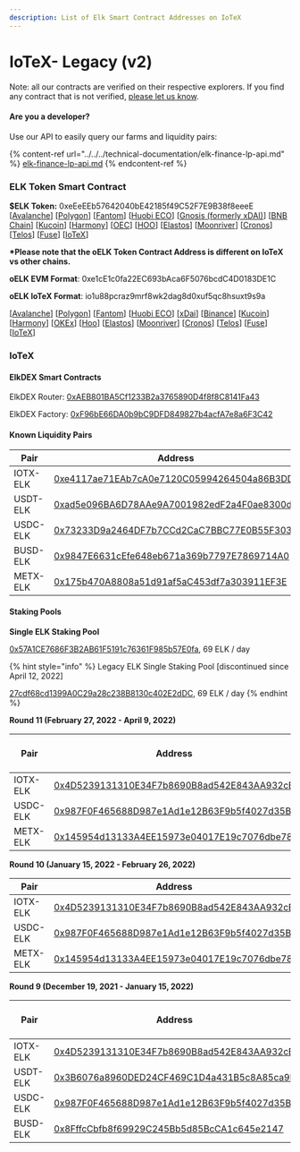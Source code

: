 ```yaml
---
description: List of Elk Smart Contract Addresses on IoTeX
---
```


# IoTeX- Legacy (v2)

Note: all our contracts are verified on their respective explorers. If you find any contract that is not verified, [please let us know](mailto:hello@elk.finance).

#### Are you a developer?

Use our API to easily query our farms and liquidity pairs:

{% content-ref url="../../../technical-documentation/elk-finance-lp-api.md" %}
[elk-finance-lp-api.md](../../../technical-documentation/elk-finance-lp-api.md)
{% endcontent-ref %}

### ELK Token Smart Contract



**$ELK Token:** 0xeEeEEb57642040bE42185f49C52F7E9B38f8eeeE \[[Avalanche](https://snowscan.xyz/token/0xeeeeeb57642040be42185f49c52f7e9b38f8eeee)] \[[Polygon](https://polygonscan.com/token/0xeEeEEb57642040bE42185f49C52F7E9B38f8eeeE)] \[[Fantom](https://ftmscan.com/token/0xeEeEEb57642040bE42185f49C52F7E9B38f8eeeE)] \[[Huobi ECO](https://hecoinfo.com/token/0xeEeEEb57642040bE42185f49C52F7E9B38f8eeeE)] \[[Gnosis (formerly xDAI)](https://blockscout.com/xdai/mainnet/token/0xeEeEEb57642040bE42185f49C52F7E9B38f8eeeE/token-transfers)] \[[BNB Chain](https://bscscan.com/token/0xeEeEEb57642040bE42185f49C52F7E9B38f8eeeE)] \[[Kucoin](https://explorer.kcc.io/en/token/0xeeeeeb57642040be42185f49c52f7e9b38f8eeee)] \[[Harmony](https://explorer.harmony.one/address/0xeEeEEb57642040bE42185f49C52F7E9B38f8eeeE)] \[[OEC](https://www.oklink.com/en/okc/address/0xeeeeeb57642040be42185f49c52f7e9b38f8eeee)] \[[HOO](https://hooscan.com/token/0xeEeEEb57642040bE42185f49C52F7E9B38f8eeeE)] \[[Elastos](https://esc.elastos.io/token/0xeEeEEb57642040bE42185f49C52F7E9B38f8eeeE/token-transfers)] \[[Moonriver](https://blockscout.moonriver.moonbeam.network/token/0xeEeEEb57642040bE42185f49C52F7E9B38f8eeeE/token-transfers)] \[[Cronos](https://cronos.org/explorer/token/0xeEeEEb57642040bE42185f49C52F7E9B38f8eeeE/token-transfers)] \[[Telos](https://www.teloscan.io/address/0xeeeeeb57642040be42185f49c52f7e9b38f8eeee)] \[[Fuse](https://explorer.fuse.io/token/0xeEeEEb57642040bE42185f49C52F7E9B38f8eeeE/token-transfers)] \[[IoTeX](https://iotexscout.io/address/0xeEeEEb57642040bE42185f49C52F7E9B38f8eeeE)]



**\*Please note that the oELK Token Contract Address is different on IoTeX vs other chains.**&#x20;

**oELK EVM Format**: 0xe1cE1c0fa22EC693bAca6F5076bcdC4D0183DE1C

**oELK IoTeX Format**: io1u88pcraz9mrf8wk2dag8d0xuf5qc8hsuxt9s9a

\[[Avalanche](https://cchain.explorer.avax.network/address/0xE1C110E1B1b4A1deD0cAf3E42BfBdbB7b5d7cE1C)] \[[Polygon](https://polygonscan.com/address/0xE1C110E1B1b4A1deD0cAf3E42BfBdbB7b5d7cE1C)] \[[Fantom](https://ftmscan.com/address/0xE1C110E1B1b4A1deD0cAf3E42BfBdbB7b5d7cE1C)] \[[Huobi ECO](https://hecoinfo.com/address/0xE1C110E1B1b4A1deD0cAf3E42BfBdbB7b5d7cE1C)] \[[xDai](https://blockscout.com/xdai/mainnet/address/0xE1C110E1B1b4A1deD0cAf3E42BfBdbB7b5d7cE1C)] \[[Binance](https://bscscan.com/address/0xE1C110E1B1b4A1deD0cAf3E42BfBdbB7b5d7cE1C)] \[[Kucoin](https://explorer.kcc.io/address/0xE1C110E1B1b4A1deD0cAf3E42BfBdbB7b5d7cE1C)] \[[Harmony](https://explorer.harmony.one/address/0xE1C110E1B1b4A1deD0cAf3E42BfBdbB7b5d7cE1C)] \[[OKEx](https://www.oklink.com/okexchain/address/0xE1C110E1B1b4A1deD0cAf3E42BfBdbB7b5d7cE1C)] \[[Hoo](https://hooscan.com/address/0xE1C110E1B1b4A1deD0cAf3E42BfBdbB7b5d7cE1C)] \[[Elastos](https://esc.elastos.io/address/0xE1C110E1B1b4A1deD0cAf3E42BfBdbB7b5d7cE1C)] \[[Moonriver](https://blockscout.moonriver.moonbeam.network/address/0xE1C110E1B1b4A1deD0cAf3E42BfBdbB7b5d7cE1C)] \[[Cronos](https://cronos.crypto.org/explorer/address/0xE1C110E1B1b4A1deD0cAf3E42BfBdbB7b5d7cE1C/transactions)] \[[Telos](https://www.teloscan.io/evm/address/0xE1C110E1B1b4A1deD0cAf3E42BfBdbB7b5d7cE1C)] \[[Fuse](https://explorer.fuse.io/address/0xE1C110E1B1b4A1deD0cAf3E42BfBdbB7b5d7cE1C/transactions)] \[[IoTeX](https://iotexscout.io/address/0xe1cE1c0fa22EC693bAca6F5076bcdC4D0183DE1C)]

### IoTeX

#### ElkDEX Smart Contracts

ElkDEX Router: [0xAEB801BA5Cf1233B2a3765890D4f8f8C8141Fa43](https://iotexscout.io/address/0xAEB801BA5Cf1233B2a3765890D4f8f8C8141Fa43)

ElkDEX Factory: [0xF96bE66DA0b9bC9DFD849827b4acfA7e8a6F3C42](https://iotexscout.io/address/0xF96bE66DA0b9bC9DFD849827b4acfA7e8a6F3C42)

#### Known Liquidity Pairs

| Pair     | Address                                                                                                                |
| -------- | ---------------------------------------------------------------------------------------------------------------------- |
| IOTX-ELK | [0xe4117ae71EAb7cA0e7120C05994264504a86B3DD](https://iotexscout.io/address/0xe4117ae71EAb7cA0e7120C05994264504a86B3DD) |
| USDT-ELK | [0xad5e096BA6D78AAe9A7001982edF2a4F0ae8300d](https://iotexscout.io/address/0xad5e096BA6D78AAe9A7001982edF2a4F0ae8300d) |
| USDC-ELK | [0x73233D9a2464DF7b7CCd2CaC7BBC77E0B55F303B](https://iotexscout.io/address/0x73233D9a2464DF7b7CCd2CaC7BBC77E0B55F303B) |
| BUSD-ELK | [0x9847E6631cEfe648eb671a369b7797E7869714A0](https://iotexscout.io/address/0x9847E6631cEfe648eb671a369b7797E7869714A0) |
| METX-ELK | [0x175b470A8808a51d91af5aC453df7a303911EF3E](https://iotexscout.io/address/0x175b470A8808a51d91af5aC453df7a303911EF3E) |

#### Staking Pools

**Single ELK Staking Pool**

[0x57A1CE7686F3B2AB61F5191c76361F985b57E0fa](https://iotexscout.io/address/0x57A1CE7686F3B2AB61F5191c76361F985b57E0fa), 69 ELK / day

{% hint style="info" %}
Legacy ELK Single Staking Pool \[discontinued since April 12, 2022]

[27cdf68cd1399A0C29a28c238B8130c402E2dDC](https://iotexscout.io/address/0x427cdf68cd1399A0C29a28c238B8130c402E2dDC), 69 ELK / day
{% endhint %}

**Round 11 (February 27, 2022 - April 9, 2022)**

| Pair     | Address                                                                                                                | ELK / day |
| -------- | ---------------------------------------------------------------------------------------------------------------------- | --------- |
| IOTX-ELK | [0x4D5239131310E34F7b8690B8ad542E843AA932cB](https://iotexscout.io/address/0x4D5239131310E34F7b8690B8ad542E843AA932cB) | 345       |
| USDC-ELK | [0x987F0F465688D987e1Ad1e12B63F9b5f4027d35B](https://iotexscout.io/address/0x987F0F465688D987e1Ad1e12B63F9b5f4027d35B) | 150       |
| METX-ELK | [0x145954d13133A4EE15973e04017E19c7076dbe78](https://iotexscout.io/address/0x145954d13133A4EE15973e04017E19c7076dbe78) | 25        |

**Round 10 (January 15, 2022 - February 26, 2022)**

| Pair     | Address                                                                                                                | ELK / day    |
| -------- | ---------------------------------------------------------------------------------------------------------------------- | ------------ |
| IOTX-ELK | [0x4D5239131310E34F7b8690B8ad542E843AA932cB](https://iotexscout.io/address/0x4D5239131310E34F7b8690B8ad542E843AA932cB) | 400          |
| USDC-ELK | [0x987F0F465688D987e1Ad1e12B63F9b5f4027d35B](https://iotexscout.io/address/0x987F0F465688D987e1Ad1e12B63F9b5f4027d35B) | 100          |
| METX-ELK | [0x145954d13133A4EE15973e04017E19c7076dbe78](https://iotexscout.io/address/0x145954d13133A4EE15973e04017E19c7076dbe78) | 25 (BOOSTED) |

**Round 9 (December 19, 2021 - January 15, 2022)**

| Pair     | Address                                                                                                                | ELK / day |
| -------- | ---------------------------------------------------------------------------------------------------------------------- | --------- |
| IOTX-ELK | [0x4D5239131310E34F7b8690B8ad542E843AA932cB](https://iotexscout.io/address/0x4D5239131310E34F7b8690B8ad542E843AA932cB) | 400       |
| USDT-ELK | [0x3B6076a8960DED24CF469C1D4a431B5c8A85ca9E](https://iotexscout.io/address/0x3B6076a8960DED24CF469C1D4a431B5c8A85ca9E) | 100       |
| USDC-ELK | [0x987F0F465688D987e1Ad1e12B63F9b5f4027d35B](https://iotexscout.io/address/0x987F0F465688D987e1Ad1e12B63F9b5f4027d35B) | 100       |
| BUSD-ELK | [0x8FffcCbfb8f69929C245Bb5d85BcCA1c645e2147](https://iotexscout.io/address/0x8FffcCbfb8f69929C245Bb5d85BcCA1c645e2147) | 100       |

